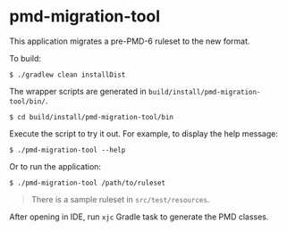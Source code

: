 # pmd-migration-tool

This application migrates a pre-PMD-6 ruleset to the new format.

To build:
```
$ ./gradlew clean installDist
```

The wrapper scripts are generated in `build/install/pmd-migration-tool/bin/`.
```
$ cd build/install/pmd-migration-tool/bin
```

Execute the script to try it out. For example, to display the help message:
```
$ ./pmd-migration-tool --help
```
Or to run the application:
```
$ ./pmd-migration-tool /path/to/ruleset
```

> There is a sample ruleset in `src/test/resources`.

After opening in IDE, run `xjc` Gradle task to generate the PMD classes.
